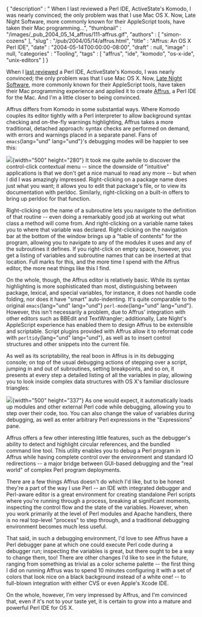 {
   "description" : " When I last reviewed a Perl IDE, ActiveState's Komodo, I was nearly convinced; the only problem was that I use Mac OS X. Now, Late Night Software, more commonly known for their AppleScript tools, have taken their Mac programming...",
   "thumbnail" : "/images/_pub_2004_05_14_affrus/111-affrus.gif",
   "authors" : [
      "simon-cozens"
   ],
   "slug" : "/pub/2004/05/14/affrus.html",
   "title" : "Affrus: An OS X Perl IDE",
   "date" : "2004-05-14T00:00:00-08:00",
   "draft" : null,
   "image" : null,
   "categories" : "Tooling",
   "tags" : [
      "affrus",
      "ide",
      "komodo",
      "os-x-ide",
      "unix-editors"
   ]
}





When I [last reviewed](/pub/a/2002/10/09/komodo.html) a Perl IDE,
ActiveState's Komodo, I was nearly convinced; the only problem was that
I use Mac OS X. Now, [Late Night Software](http://www.latenightsw.com/),
more commonly known for their AppleScript tools, have taken their Mac
programming experience and applied it to create
[Affrus](http://www.latenightsw.com/affrus/index.html), a Perl IDE for
the Mac. And I'm a little closer to being convinced.

Affrus differs from Komodo in some substantial ways. Where Komodo
couples its editor tightly with a Perl interpreter to allow background
syntax checking and on-the-fly warnings highlighting, Affrus takes a
more traditional, detached approach: syntax checks are performed on
demand, with errors and warnings placed in a separate panel. Fans of
`emacs`{lang="und" lang="und"}'s debugging modes will be happier to see
this:

![](/images/_pub_2004_05_14_affrus/affrus-stricterror.jpg){width="500"
height="280"}
It took me quite awhile to discover the control-click contextual menu --
since the downside of "intuitive" applications is that we don't get a
nice manual to read any more -- but when I did I was amazingly
impressed. Right-clicking on a package name does just what you want; it
allows you to edit that package's file, or to view its documentation
with perldoc. Similarly, right-clicking on a built-in offers to bring up
perldoc for that function.

Right-clicking on the name of a subroutine lets you navigate to the
definition of that routine -- even doing a remarkably good job at
working out what class a method will come from. And right-clicking on a
variable name takes you to where that variable was declared.
Right-clicking on the navigation bar at the bottom of the window brings
up a "table of contents" for the program, allowing you to navigate to
any of the modules it uses and any of the subroutines it defines. If you
right-click on empty space, however, you get a listing of variables and
subroutine names that can be inserted at that location. Full marks for
this, and the more time I spend with the Affrus editor, the more neat
things like this I find.

On the whole, though, the Affrus editor is relatively basic. While its
syntax highlighting is more sophisticated than most, distinguishing
between package, lexical, and special variables, for instance, it does
not handle code folding, nor does it have "smart" auto-indenting. It's
quite comparable to the original `emacs`{lang="und" lang="und"}
`perl-mode`{lang="und" lang="und"}. However, this isn't necessarily a
problem, due to Affrus' integration with other editors such as BBEdit
and TextWrangler; additionally, Late Night's AppleScript experience has
enabled them to design Affrus to be extensible and scriptable. Script
plugins provided with Affrus allow it to reformat code with
`perltidy`{lang="und" lang="und"}, as well as to insert control
structures and other snippets into the current file.

As well as its scriptability, the real boon in Affrus is in its
debugging console; on top of the usual debugging actions of stepping
over a script, jumping in and out of subroutines, setting breakpoints,
and so on, it presents at every step a detailed listing of all the
variables in play, allowing you to look inside complex data structures
with OS X's familiar disclosure triangles:

![](/images/_pub_2004_05_14_affrus/affrus-debug.jpg){width="500"
height="337"}
As one would expect, it automatically loads up modules and other
external Perl code while debugging, allowing you to step over their
code, too. You can also change the value of variables during debugging,
as well as enter arbitrary Perl expressions in the "Expressions" pane.

Affrus offers a few other interesting little features, such as the
debugger's ability to detect and highlight circular references, and the
bundled command line tool. This utility enables you to debug a Perl
program in Affrus while having complete control over the environment and
standard IO redirections -- a major bridge between GUI-based debugging
and the "real world" of complex Perl program deployments.

There are a few things Affrus doesn't do which I'd like, but to be
honest they're a part of the way I use Perl -- an IDE with integrated
debugger and Perl-aware editor is a great environment for creating
standalone Perl scripts where you're running through a process, breaking
at significant moments, inspecting the control flow and the state of the
variables. However, when you work primarily at the level of Perl modules
and Apache handlers, there is no real top-level "process" to step
through, and a traditional debugging environment becomes much less
useful.

That said, in such a debugging environment, I'd love to see Affrus have
a Perl debugger pane at which one could execute Perl code during a
debugger run; inspecting the variables is great, but there ought to be a
way to change them, too! There are other changes I'd like to see in the
future, ranging from something as trivial as a color scheme palette --
the first thing I did on running Affrus was to spend 10 minutes
configuring it with a set of colors that look nice on a black background
instead of a white one! -- to full-blown integration with either CVS or
even Apple's Xcode IDE.

On the whole, however, I'm very impressed by Affrus, and I'm convinced
that, even if it's not to your taste yet, it is certain to grow into a
mature and powerful Perl IDE for OS X.


